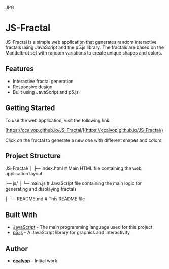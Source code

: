 JPG

# JS-Fractal

JS-Fractal is a simple web application that generates random interactive fractals using JavaScript and the p5.js library. The fractals are based on the Mandelbrot set with random variations to create unique shapes and colors.

## Features

- Interactive fractal generation
- Responsive design
- Built using JavaScript and p5.js

## Getting Started

To use the web application, visit the following link:

[https://ccalvop.github.io/JS-Fractal/](https://ccalvop.github.io/JS-Fractal/)

Click on the fractal to generate a new one with different shapes and colors.

## Project Structure

JS-Fractal/
│
├─ index.html # Main HTML file containing the web application layout

├─ js/
│   └─ main.js # JavaScript file containing the main logic for generating and displaying fractals

│
└─ README.md # This README file




## Built With

- [JavaScript](https://developer.mozilla.org/en-US/docs/Web/JavaScript) - The main programming language used for this project
- [p5.js](https://p5js.org/) - A JavaScript library for graphics and interactivity

## Author

- **[ccalvop](https://github.com/ccalvop)** - Initial work
